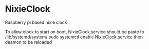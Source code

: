 # NixieClock
Raspberry pi based nixie clock

To allow clock to start on boot, NixieClock.service should be paste to /lib/systemd/system/
sudo systemctl enable NixieClock.service
then deamon to be reloaded
